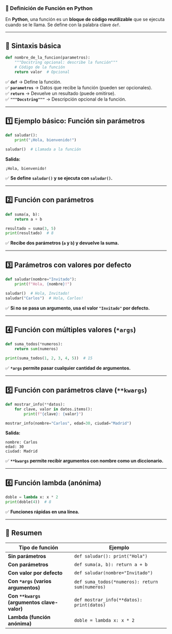 ### **📌 Definición de Función en Python**
En **Python**, una función es un **bloque de código reutilizable** que se ejecuta cuando se le llama. Se define con la palabra clave `def`.

---

## **🔹 Sintaxis básica**
```python
def nombre_de_la_funcion(parametros):
    """Docstring opcional: describe la función"""
    # Código de la función
    return valor  # Opcional
```
✅ **`def`** → Define la función.  
✅ **`parametros`** → Datos que recibe la función (pueden ser opcionales).  
✅ **`return`** → Devuelve un resultado (puede omitirse).  
✅ **`"""Docstring"""`** → Descripción opcional de la función.

---

## **1️⃣ Ejemplo básico: Función sin parámetros**
```python
def saludar():
    print("¡Hola, bienvenido!")

saludar()  # Llamada a la función
```
**Salida:**
```
¡Hola, bienvenido!
```
✅ **Se define `saludar()` y se ejecuta con `saludar()`.**

---

## **2️⃣ Función con parámetros**
```python
def suma(a, b):
    return a + b

resultado = suma(3, 5)
print(resultado)  # 8
```
✅ **Recibe dos parámetros (`a` y `b`) y devuelve la suma.**

---

## **3️⃣ Parámetros con valores por defecto**
```python
def saludar(nombre="Invitado"):
    print(f"Hola, {nombre}!")

saludar()  # Hola, Invitado!
saludar("Carlos")  # Hola, Carlos!
```
✅ **Si no se pasa un argumento, usa el valor `"Invitado"` por defecto.**

---

## **4️⃣ Función con múltiples valores (`*args`)**
```python
def suma_todos(*numeros):
    return sum(numeros)

print(suma_todos(1, 2, 3, 4, 5))  # 15
```
✅ **`*args` permite pasar cualquier cantidad de argumentos.**

---

## **5️⃣ Función con parámetros clave (`**kwargs`)**
```python
def mostrar_info(**datos):
    for clave, valor in datos.items():
        print(f"{clave}: {valor}")

mostrar_info(nombre="Carlos", edad=30, ciudad="Madrid")
```
**Salida:**
```
nombre: Carlos
edad: 30
ciudad: Madrid
```
✅ **`**kwargs` permite recibir argumentos con nombre como un diccionario.**

---

## **6️⃣ Función lambda (anónima)**
```python
doble = lambda x: x * 2
print(doble(4))  # 8
```
✅ **Funciones rápidas en una línea.**

---

## **📌 Resumen**
| Tipo de función | Ejemplo |
|---------------|---------|
| **Sin parámetros** | `def saludar(): print("Hola")` |
| **Con parámetros** | `def suma(a, b): return a + b` |
| **Con valor por defecto** | `def saludar(nombre="Invitado")` |
| **Con `*args` (varios argumentos)** | `def suma_todos(*numeros): return sum(numeros)` |
| **Con `**kwargs` (argumentos clave-valor)** | `def mostrar_info(**datos): print(datos)` |
| **Lambda (función anónima)** | `doble = lambda x: x * 2` |
